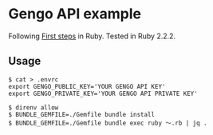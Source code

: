 Gengo API example
=================

Following [First steps](http://developers.gengo.com/v2/first_steps/) in Ruby.
Tested in Ruby 2.2.2.

Usage
-----

```console
$ cat > .envrc
export GENGO_PUBLIC_KEY='YOUR GENGO API KEY'
export GENGO_PRIVATE_KEY='YOUR GENGO API PRIVATE KEY'

$ direnv allow
$ BUNDLE_GEMFILE=./Gemfile bundle install
$ BUNDLE_GEMFILE=./Gemfile bundle exec ruby 〜.rb | jq .
```
